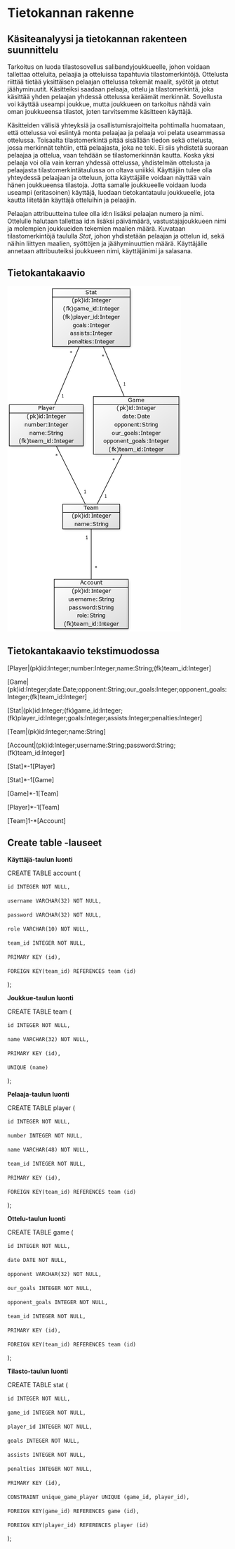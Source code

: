 # Tietokannan rakenne

## Käsiteanalyysi ja tietokannan rakenteen suunnittelu

Tarkoitus on luoda tilastosovellus salibandyjoukkueelle, johon voidaan tallettaa otteluita, pelaajia ja otteluissa tapahtuvia tilastomerkintöjä. Ottelusta riittää tietää
yksittäisen pelaajan ottelussa tekemät maalit, syötöt ja otetut jäähyminuutit. Käsitteiksi saadaan pelaaja, ottelu ja tilastomerkintä, joka käsittää yhden pelaajan
yhdessä ottelussa keräämät merkinnät. Sovellusta voi käyttää useampi joukkue, mutta joukkueen on tarkoitus nähdä vain oman joukkueensa tilastot, joten tarvitsemme
käsitteen käyttäjä.

Käsitteiden välisiä yhteyksiä ja osallistumisrajoitteita pohtimalla huomataan, että ottelussa voi esiintyä monta pelaajaa ja pelaaja voi pelata useammassa ottelussa.
Toisaalta tilastomerkintä pitää sisällään tiedon sekä ottelusta, jossa merkinnät tehtiin, että pelaajasta, joka ne teki. Ei siis yhdistetä suoraan pelaajaa ja ottelua, vaan
tehdään se tilastomerkinnän kautta. Koska yksi pelaaja voi olla vain kerran yhdessä ottelussa, yhdistelmän ottelusta ja pelaajasta tilastomerkintätaulussa on oltava
uniikki. Käyttäjän tulee olla yhteydessä pelaajaan ja otteluun, jotta käyttäjälle voidaan näyttää vain hänen joukkueensa tilastoja. Jotta samalle joukkueelle voidaan
luoda useampi (eritasoinen) käyttäjä, luodaan tietokantataulu joukkueelle, jota kautta liitetään käyttäjä otteluihin ja pelaajiin.

Pelaajan attribuutteina tulee olla id:n lisäksi pelaajan numero ja nimi. Ottelulle halutaan tallettaa id:n lisäksi päivämäärä, vastustajajoukkueen nimi ja molempien 
joukkueiden tekemien maalien määrä. Kuvataan tilastomerkintöjä taululla *Stat*, johon yhdistetään pelaajan ja ottelun id, sekä näihin liittyen maalien, syöttöjen ja 
jäähyminuuttien määrä. Käyttäjälle annetaan attribuuteiksi joukkueen nimi, käyttäjänimi ja salasana.

## Tietokantakaavio

![](https://github.com/Deemusc/Tsoha-Botnian-tilastosovellus/blob/master/documentation/tietokantakaavio_kuva.png)

## Tietokantakaavio tekstimuodossa

[Player|(pk)id:Integer;number:Integer;name:String;(fk)team_id:Integer]

[Game|(pk)id:Integer;date:Date;opponent:String;our_goals:Integer;opponent_goals:Integer;(fk)team_id:Integer]

[Stat|(pk)id:Integer;(fk)game_id:Integer;(fk)player_id:Integer;goals:Integer;assists:Integer;penalties:Integer]

[Team|(pk)id:Integer;name:String]

[Account|(pk)id:Integer;username:String;password:String;(fk)team_id:Integer]

[Stat]*-1[Player]

[Stat]*-1[Game]

[Game]*-1[Team]

[Player]*-1[Team]

[Team]1-*[Account]

## Create table -lauseet

**Käyttäjä-taulun luonti**

CREATE TABLE account (

	id INTEGER NOT NULL, 

	username VARCHAR(32) NOT NULL, 

	password VARCHAR(32) NOT NULL, 

	role VARCHAR(10) NOT NULL, 

	team_id INTEGER NOT NULL, 

	PRIMARY KEY (id), 

	FOREIGN KEY(team_id) REFERENCES team (id)

);

**Joukkue-taulun luonti**

CREATE TABLE team (

	id INTEGER NOT NULL, 

	name VARCHAR(32) NOT NULL, 

	PRIMARY KEY (id), 

	UNIQUE (name)

);

**Pelaaja-taulun luonti**

CREATE TABLE player (

	id INTEGER NOT NULL, 

	number INTEGER NOT NULL, 

	name VARCHAR(48) NOT NULL, 

	team_id INTEGER NOT NULL, 

	PRIMARY KEY (id), 

	FOREIGN KEY(team_id) REFERENCES team (id)

);

**Ottelu-taulun luonti**

CREATE TABLE game (

	id INTEGER NOT NULL, 

	date DATE NOT NULL, 

	opponent VARCHAR(32) NOT NULL, 

	our_goals INTEGER NOT NULL, 

	opponent_goals INTEGER NOT NULL, 

	team_id INTEGER NOT NULL, 

	PRIMARY KEY (id), 

	FOREIGN KEY(team_id) REFERENCES team (id)

);

**Tilasto-taulun luonti**

CREATE TABLE stat (

	id INTEGER NOT NULL, 

	game_id INTEGER NOT NULL, 

	player_id INTEGER NOT NULL, 

	goals INTEGER NOT NULL, 

	assists INTEGER NOT NULL, 

	penalties INTEGER NOT NULL, 

	PRIMARY KEY (id), 

	CONSTRAINT unique_game_player UNIQUE (game_id, player_id), 

	FOREIGN KEY(game_id) REFERENCES game (id), 

	FOREIGN KEY(player_id) REFERENCES player (id)

);
